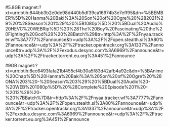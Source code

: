 #5.8GB
magnet:?xt=urn:btih:844bb3b2e0de98d440b5df39ca16974b3e7eff95&dn=%5BEMBER%5D%20Hanma%20Baki%3A%20Son%20of%20Ogre%20%282021%29%20%28Season%201%29%20%5B1080p%5D%20%5BDual%20Audio%20HEVC%20WEBRip%5D%20%28The%20Boy%20Fascinating%20the%20Fighting%20God%29%20%28Batch%29&tr=http%3A%2F%2Fnyaa.tracker.wf%3A7777%2Fannounce&tr=udp%3A%2F%2Fopen.stealth.si%3A80%2Fannounce&tr=udp%3A%2F%2Ftracker.opentrackr.org%3A1337%2Fannounce&tr=udp%3A%2F%2Fexodus.desync.com%3A6969%2Fannounce&tr=udp%3A%2F%2Ftracker.torrent.eu.org%3A451%2Fannounce

#9GB
magnet:?xt=urn:btih:8ec6493fafa21bf455cf4b30a5f83d42afb4a92c&dn=%5BAnime%20Chap%5D%20Hanma%20Baki%3A%20Son%20of%20Ogre%20%28ONA%203%20-%20Season%203%29%20%5BDual%20Audio%20-%20WEB%201080p%5D%20%28Complete%20Episode%201%20-%2012%29%20-%20%7BBatch%7D&tr=http%3A%2F%2Fnyaa.tracker.wf%3A7777%2Fannounce&tr=udp%3A%2F%2Fopen.stealth.si%3A80%2Fannounce&tr=udp%3A%2F%2Ftracker.opentrackr.org%3A1337%2Fannounce&tr=udp%3A%2F%2Fexodus.desync.com%3A6969%2Fannounce&tr=udp%3A%2F%2Ftracker.torrent.eu.org%3A451%2Fannounce
